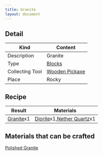 ```yaml
---
title: Granite
layout: document
---
```

## Detail

|Kind|Content|
|---|---|
|Description|Granite|
|Type|[Blocks](Blocks)|
|Collecting Tool|[Wooden Pickaxe](Wooden_Pickaxe)|
|Place|Rocky|

## Recipe

|Result|Materials|
|---|---|
|[Granite](Granite)x1|[Diorite](Diorite)x1,[Nether Quartz](Nether_Quartz)x1|

## Materials that can be crafted

[Polished Granite](Polished_Granite)
